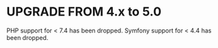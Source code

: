 # UPGRADE FROM 4.x to 5.0

PHP support for < 7.4 has been dropped.
Symfony support for < 4.4 has been dropped.
